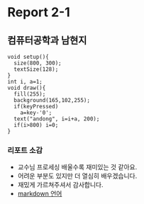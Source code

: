 # Report 2-1
## 컴퓨터공학과 남현지

```
void setup(){
  size(800, 300);
  textSize(128);
}
int i, a=1;
void draw(){
  fill(255);
  background(165,102,255);
  if(keyPressed)
    a=key-'0';
  text("andong", i=i+a, 200);
  if(i>800) i=0;
}
```
### 리포트 소감
* 교수님 프로세싱 배울수록 재미있는 것 같아요.
* 어려운 부분도 있지만 더 열심히 배우겠습니다.
* 재밌게 가르쳐주셔서 감사합니다.
* [markdown 언어](https://gist.github.com/ihoneymon/652be052a0727ad59601)

